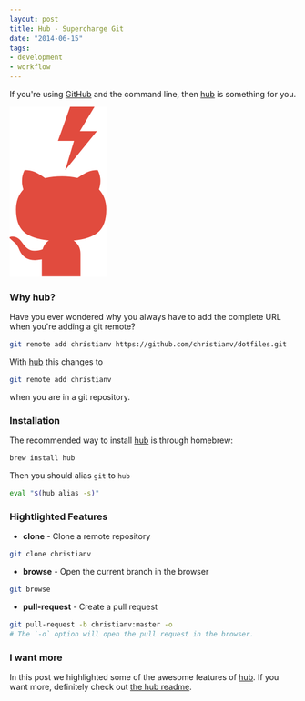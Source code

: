 ```yaml
---
layout: post
title: Hub - Supercharge Git
date: "2014-06-15"
tags:
- development
- workflow
---
```


If you're using [GitHub](https://github.com/) and the command line, then [hub][hub] is something for you.

![Supercharge Git](./2014-06-15-supercharge-git.svg)

### Why hub?

Have you ever wondered why you always have to add the complete URL when you're adding a git remote?

```bash
git remote add christianv https://github.com/christianv/dotfiles.git
```

With [hub][hub] this changes to

```bash
git remote add christianv
```

when you are in a git repository.

### Installation

The recommended way to install [hub][hub] is through homebrew:

```bash
brew install hub
```

Then you should alias `git` to `hub`

```bash
eval "$(hub alias -s)"
```

### Hightlighted Features

* **clone** - Clone a remote repository

```bash
git clone christianv
```

* **browse** - Open the current branch in the browser

```bash
git browse
```

* **pull-request**  - Create a pull request
```bash
git pull-request -b christianv:master -o
# The `-o` option will open the pull request in the browser.
```

### I want more

In this post we highlighted some of the awesome features of [hub][hub]. If you want more, definitely check out [the hub readme][hubreadme].

[hub]: http://github.com/github/hub
[hubreadme]: https://github.com/github/hub#readme
